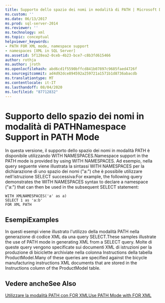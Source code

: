 ```yaml
---
title: Supporto dello spazio dei nomi in modalità di PATH | Microsoft Docs
ms.custom: ''
ms.date: 06/13/2017
ms.prod: sql-server-2014
ms.reviewer: ''
ms.technology: xml
ms.topic: conceptual
helpviewer_keywords:
- PATH FOR XML mode, namespace support
- namespaces [XML in SQL Server]
ms.assetid: 5f128ea2-0ceb-4b23-bce7-c8b3fd615466
author: rothja
ms.author: jroth
ms.openlocfilehash: abd6cd1f5590bffcd841b07897c9685faed4726f
ms.sourcegitcommit: ad4d92dce894592a259721a1571b1d8736abacdb
ms.translationtype: MT
ms.contentlocale: it-IT
ms.lasthandoff: 08/04/2020
ms.locfileid: "87712832"
---
```

# <a name="namespace-support-in-path-mode"></a><span data-ttu-id="d71dc-102">Supporto dello spazio dei nomi in modalità di PATH</span><span class="sxs-lookup"><span data-stu-id="d71dc-102">Namespace Support in PATH Mode</span></span>
  <span data-ttu-id="d71dc-103">In questa versione, il supporto dello spazio dei nomi in modalità PATH è disponibile utilizzando WITH NAMESPACES.</span><span class="sxs-lookup"><span data-stu-id="d71dc-103">Namespace support in the PATH mode is provided by using WITH NAMESPACES.</span></span> <span data-ttu-id="d71dc-104">Ad esempio, nella query seguente viene illustrata la sintassi WITH NAMESPACES per la dichiarazione di uno spazio dei nomi ("a:") che è possibile utilizzare nell'istruzione SELECT successiva:</span><span class="sxs-lookup"><span data-stu-id="d71dc-104">For example, the following query demonstrates the WITH NAMESPACES syntax to declare a namespace ("a:") that can then be used in the subsequent SELECT statement:</span></span>  
  
```  
WITH XMLNAMESPACES('a' as a)  
SELECT 1 as 'a:b'  
FOR XML PATH  
```  
  
## <a name="examples"></a><span data-ttu-id="d71dc-105">Esempi</span><span class="sxs-lookup"><span data-stu-id="d71dc-105">Examples</span></span>  
 <span data-ttu-id="d71dc-106">In questi esempi viene illustrato l'utilizzo della modalità PATH nella generazione di codice XML da una query SELECT.</span><span class="sxs-lookup"><span data-stu-id="d71dc-106">These samples illustrate the use of PATH mode in generating XML from a SELECT query.</span></span> <span data-ttu-id="d71dc-107">Molte di queste query vengono specificate sui documenti XML di istruzioni per la produzione di biciclette archiviate nella colonna Instructions della tabella ProductModel.</span><span class="sxs-lookup"><span data-stu-id="d71dc-107">Many of these queries are specified against the bicycle manufacturing instructions XML documents that are stored in the Instructions column of the ProductModel table.</span></span>  
  
## <a name="see-also"></a><span data-ttu-id="d71dc-108">Vedere anche</span><span class="sxs-lookup"><span data-stu-id="d71dc-108">See Also</span></span>  
 [<span data-ttu-id="d71dc-109">Utilizzare la modalità PATH con FOR XML</span><span class="sxs-lookup"><span data-stu-id="d71dc-109">Use PATH Mode with FOR XML</span></span>](use-path-mode-with-for-xml.md)  
  
  
